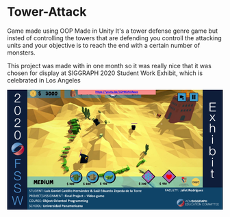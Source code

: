 # Tower-Attack
Game made using OOP
Made in Unity
It's a tower defense genre game but insted of controlling the towers that are defending you controll the attacking units and your objective is to reach the end with a certain number of monsters.


This project was made with in one month so it was really nice that it was chosen for display at SIGGRAPH 2020 Student Work Exhibit, which is celebrated in Los Angeles

![game image](https://github.com/luisdaniel200926/Tower-Attack/blob/master/CapturaTowerAttack.PNG)
